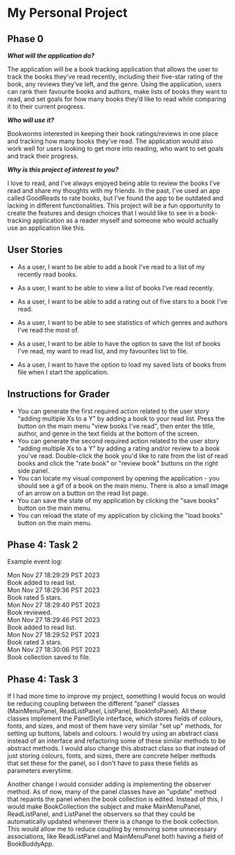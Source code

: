 # My Personal Project

## Phase 0

***What will the application do?***

The application will be a book tracking application that allows the user to track 
the books they’ve read recently, including their five-star rating of the book, 
any reviews they’ve left, and the genre. Using the application, users can 
rank their favourite books and authors, make lists of books they want to read, 
and set goals for how many books they’d like to read while comparing it to their 
current progress.

***Who will use it?***

Bookworms interested in keeping their book ratings/reviews in one place and 
tracking how many books they’ve read. The application would also work 
well for users looking to get more into reading, who want to set goals and 
track their progress.

***Why is this project of interest to you?***

I love to read, and I’ve always enjoyed being able to review the books I’ve 
read and share my thoughts with my friends. In the past, I’ve used an app called 
GoodReads to rate books, but I’ve found the app to be outdated and lacking in different 
functionalities. This project will be a fun opportunity to create the features and 
design choices that I would like to see in a book-tracking application as a reader 
myself and someone who would actually use an application like this.

## User Stories
-	As a user, I want to be able to add a book I’ve read to a list of my recently read books.
-	As a user, I want to be able to view a list of books I’ve read recently.
-	As a user, I want to be able to add a rating out of five stars to a book I’ve read.
-	As a user, I want to be able to see statistics of which genres and authors I’ve read the most of.


-   As a user, I want to be able to have the option to save the list of books I've read, my want to read list, 
and my favourites list to file.
-   As a user, I want to have the option to load my saved lists of books from file when I start the application.

## Instructions for Grader

- You can generate the first required action related to the user story "adding multiple Xs to a Y" by adding a book
to your read list. Press the button on the main menu "view books I've read", then enter the title, author, and genre 
in the text fields at the bottom of the screen.
- You can generate the second required action related to the user story "adding multiple Xs to a Y" by adding a rating
and/or review to a book you've read. Double-click the book you'd like to rate from the list of read books and click 
the "rate book" or "review book" buttons on the right side panel. 
- You can locate my visual component by opening the application - you should see a gif of a book on the main menu. 
There is also a small image of an arrow on a button on the read list page.
- You can save the state of my application by clicking the "save books" button on the main menu.
- You can reload the state of my application by clicking the "load books" button on the main menu.

## Phase 4: Task 2
Example event log:

Mon Nov 27 18:29:29 PST 2023 \
Book added to read list. \
Mon Nov 27 18:29:36 PST 2023 \
Book rated 5 stars.\
Mon Nov 27 18:29:40 PST 2023\
Book reviewed.\
Mon Nov 27 18:29:46 PST 2023\
Book added to read list.\
Mon Nov 27 18:29:52 PST 2023\
Book rated 3 stars.\
Mon Nov 27 18:30:06 PST 2023\
Book collection saved to file.

## Phase 4: Task 3
If I had more time to improve my project, something I would focus on would be reducing coupling between the different 
"panel" classes (MainMenuPanel, ReadListPanel, ListPanel, BookInfoPanel). All these classes implement the PanelStyle 
interface, which stores fields of colours, fonts, and sizes, and most of them have very similar "set up" methods,
for setting up buttons, labels and colours. I would try using an abstract class instead of an interface
and refactoring some of these similar methods to be abstract methods. I would also change this abstract class so that 
instead of just storing colours, fonts, and sizes, there are concrete helper methods that set these for the panel,
so I don't have to pass these fields as parameters everytime.

Another change I would consider adding is implementing the observer method. As of now,
many of the panel classes have an "update" method that repaints the panel when the book collection is edited. Instead
of this,
I would make BookCollection the subject and make MainMenuPanel, ReadListPanel, and ListPanel the observers so that
they could be automatically updated whenever there is a change to the book collection. This would allow me to reduce 
coupling by removing some unnecessary associations, like ReadListPanel and MainMenuPanel both having a field 
of BookBuddyApp.
